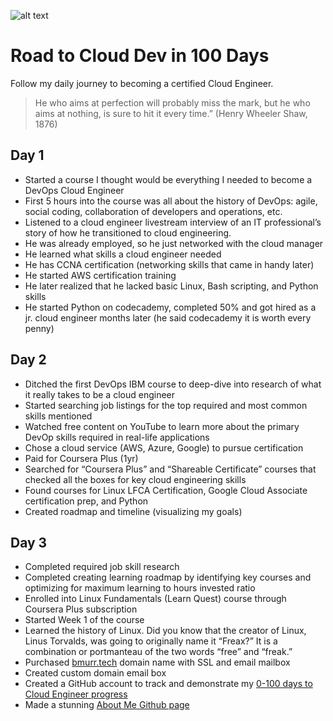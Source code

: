 ![alt text](image.jpg)
# Road to Cloud Dev in 100 Days
Follow my daily journey to becoming a certified Cloud Engineer.

>He who aims at perfection
>will probably miss the mark,
>but he who aims at nothing,
>is sure to hit it every time.”
>(Henry Wheeler Shaw, 1876)

## Day 1
- Started a course I thought would be everything I needed to become a DevOps Cloud Engineer
- First 5 hours into the course was all about the history of DevOps: agile, social coding, collaboration of developers and operations, etc.
- Listened to a cloud engineer livestream interview of an IT professional’s story of how he transitioned to cloud engineering.
- He was already employed, so he just networked with the cloud manager
- He learned what skills a cloud engineer needed
- He has CCNA certification (networking skills that came in handy later)
- He started AWS certification training
- He later realized that he lacked basic Linux, Bash scripting, and Python skills
- He started Python on codecademy, completed 50% and got hired as a jr. cloud engineer months later (he said codecademy it is worth every penny)

## Day 2

- Ditched the first DevOps IBM course to deep-dive into research of what it really takes to be a cloud engineer
- Started searching job listings for the top required and most common skills mentioned
- Watched free content on YouTube to learn more about the primary DevOp skills required in real-life applications
- Chose a cloud service (AWS, Azure, Google) to pursue certification
- Paid for Coursera Plus (1yr)
- Searched for “Coursera Plus” and “Shareable Certificate” courses that checked all the boxes for key cloud engineering skills
- Found courses for Linux LFCA Certification, Google Cloud Associate certification prep, and Python
- Created roadmap and timeline (visualizing my goals)

## Day 3
- Completed required job skill research
- Completed creating learning roadmap by identifying key courses and optimizing for maximum learning to hours invested ratio
- Enrolled into Linux Fundamentals (Learn Quest) course through Coursera Plus subscription
- Started Week 1 of the course
- Learned the history of Linux. Did you know that the creator of Linux, Linus Torvalds, was going to originally name it “Freax?” It is a combination or portmanteau of the two words “free” and “freak.”
- Purchased [bmurr.tech](https://www.bmurr.tech) domain name with SSL and email mailbox
- Created custom domain email box
- Created a GitHub account to track and demonstrate my [0-100 days to Cloud Engineer progress](https://github.com/bmurrtech/0-100-days-cloud-engineer/blob/main/daily_journal.md)
- Made a stunning [About Me Github page](https://github.com/bmurrtech)
